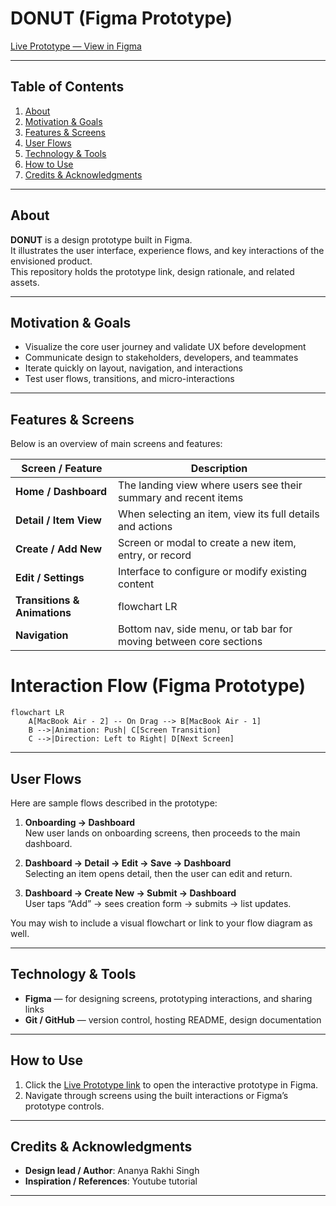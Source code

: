 # DONUT (Figma Prototype)

[Live Prototype — View in Figma](https://www.figma.com/proto/mDgz7kCv9X1BfiLJoghkMT/DONUT?node-id=3-3&p=f&t=2c4ww5vjYPg83QCH-1&scaling=scale-down&content-scaling=fixed&page-id=0%3A1)

---

## Table of Contents

1. [About](#about)  
2. [Motivation & Goals](#motivation--goals)  
3. [Features & Screens](#features--screens)  
4. [User Flows](#user-flows)  
5. [Technology & Tools](#technology--tools)  
6. [How to Use](#how-to-use)  
7. [Credits & Acknowledgments](#credits--acknowledgments)  
---

## About

**DONUT** is a design prototype built in Figma.  
It illustrates the user interface, experience flows, and key interactions of the envisioned product.  
This repository holds the prototype link, design rationale, and related assets.

---

## Motivation & Goals

- Visualize the core user journey and validate UX before development  
- Communicate design to stakeholders, developers, and teammates  
- Iterate quickly on layout, navigation, and interactions  
- Test user flows, transitions, and micro-interactions  

---

## Features & Screens

Below is an overview of main screens and features:

| Screen / Feature | Description |
|------------------|-------------|
| **Home / Dashboard** | The landing view where users see their summary and recent items |
| **Detail / Item View** | When selecting an item, view its full details and actions |
| **Create / Add New** | Screen or modal to create a new item, entry, or record |
| **Edit / Settings** | Interface to configure or modify existing content |
| **Transitions & Animations** | flowchart LR|
| **Navigation** | Bottom nav, side menu, or tab bar for moving between core sections |

# Interaction Flow (Figma Prototype)

```mermaid
flowchart LR
    A[MacBook Air - 2] -- On Drag --> B[MacBook Air - 1]
    B -->|Animation: Push| C[Screen Transition]
    C -->|Direction: Left to Right| D[Next Screen]
```

---

## User Flows

Here are sample flows described in the prototype:

1. **Onboarding → Dashboard**  
   New user lands on onboarding screens, then proceeds to the main dashboard.

2. **Dashboard → Detail → Edit → Save → Dashboard**  
   Selecting an item opens detail, then the user can edit and return.

3. **Dashboard → Create New → Submit → Dashboard**  
   User taps “Add” → sees creation form → submits → list updates.

You may wish to include a visual flowchart or link to your flow diagram as well.

---

## Technology & Tools

- **Figma** — for designing screens, prototyping interactions, and sharing links  
- **Git / GitHub** — version control, hosting README, design documentation
---

## How to Use

1. Click the [Live Prototype link](https://www.figma.com/proto/mDgz7kCv9X1BfiLJoghkMT/DONUT?node-id=3-3&p=f&t=2c4ww5vjYPg83QCH-1&scaling=scale-down&content-scaling=fixed&page-id=0%3A1) to open the interactive prototype in Figma.  
2. Navigate through screens using the built interactions or Figma’s prototype controls.  

---

## Credits & Acknowledgments

- **Design lead / Author**: Ananya Rakhi Singh    
- **Inspiration / References**: Youtube tutorial

---

